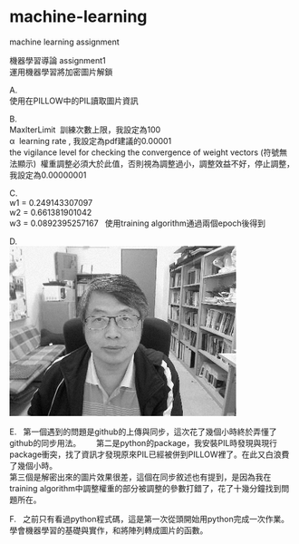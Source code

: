 # machine-learning
machine learning assignment
  
機器學習導論 assignment1  
運用機器學習將加密圖片解鎖  
  
A.  
使用在PILLOW中的PIL讀取圖片資訊  
  
B.  
MaxlterLimit  訓練次數上限，我設定為100  
α  learning rate , 我設定為pdf建議的0.00001  
the vigilance level for checking the convergence of weight vectors (符號無法顯示)  權重調整必須大於此值，否則視為調整過小，調整效益不好，停止調整，我設定為0.00000001  
  
C.  
w1 = 0.249143307097  
w2 = 0.661381901042  
w3 = 0.0892395257167  
使用training algorithm通過兩個epoch後得到  
  
D.    
![image](https://github.com/410421216/ML2018_410421216/blob/master/data%26image/answer.png)  
  
E.  
第一個遇到的問題是github的上傳與同步，這次花了幾個小時終於弄懂了github的同步用法。       
第二是python的package，我安裝PIL時發現與現行package衝突，找了資訊才發現原來PIL已經被併到PILLOW裡了。在此又白浪費了幾個小時。    
第三個是解密出來的圖片效果很差，這個在同步敘述也有提到，是因為我在training algorithm中調整權重的部分被調整的參數打錯了，花了十幾分鐘找到問題所在。    
 
F.   
之前只有看過python程式碼，這是第一次從頭開始用python完成一次作業。   
學會機器學習的基礎與實作，和將陣列轉成圖片的函數。    

